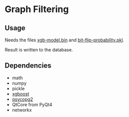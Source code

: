 # Graph Filtering

## Usage

Needs the files [xgb-model.bin](../xgboost-learning) and [bit-flip-probability.pkl](../bit-flip-probability).

Result is written to the database.

## Dependencies

* math
* numpy
* pickle
* [xgboost](https://github.com/dmlc/xgboost)
* [psycopg2](https://github.com/psycopg/psycopg2)
* QtCore from PyQt4
* networkx

